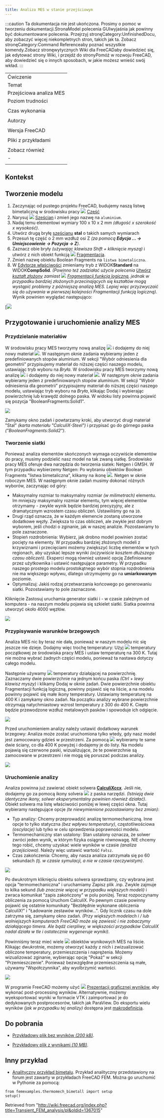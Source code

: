 ```yaml
---
title: Analiza MES w stanie przejściowym
---
```


:::caution
Ta dokumentacja nie jest ukończona. Prosimy o pomoc w tworzeniu dokumentacji.StronaModel polecenia GUIwyjaśnia jak powinny być dokumentowane polecenia. Przejrzyj stronęCategory:UnfinishedDocu, aby zobaczyć więcej niekompletnych stron, takich jak ta. Zobacz stronęCategory:Command Referenceaby poznać wszystkie komendy.Zobacz stronęwytycznych Wiki dla FreeCADaby dowiedzieć się, jak edytować strony Wiki, i przejdź do stronyPomóż w rozwoju FreeCAD, aby dowiedzieć się o innych sposobach, w jakie możesz wnieść swój wkład.
:::

|                         |
| ----------------------- |
| Ćwiczenie               |
| Temat                   |
| Przejściowa analiza MES |
| Poziom trudności        |
|                         |
| Czas wykonania          |
|                         |
| Autorzy                 |
|                         |
| Wersja FreeCAD          |
|                         |
| Pliki z przykładami     |
|                         |
| Zobacz również          |
| _-_                     |
|                         |

## Kontekst

## Tworzenie modelu

1. Zaczynając od pustego projektu FreeCAD, budujemy naszą listwę bimetaliczną w środowisku pracy ![](/images/Workbench_Part.svg) [Część](/Part_Workbench/pl "Part Workbench/pl")
2. Narysuj ![](/images/Part_Box.svg) [Sześcian](/Part_Box/pl "Part Box/pl") i zmień jego nazwę na `aluminium`.
3. Nadaj temu elementowi wymiary 100 x 10 x 2 mm _(długość x szerokość x wysokość)_.
4. Utwórz drugą bryłę [sześcianu](/Part_Box/pl "Part Box/pl") **stal** o takich samych wymiarach
5. Przesuń tę część o 2 mm wzdłuż osi Z _(za pomocą **Edycja ... → Umiejscowienie → Pozycja → Z**)_.
6. Zaznacz obie bryły _(używając klawisza Shift + kliknięcie myszą)_ i utwórz z nich obiekt funkcją ![](/images/Part_BooleanFragments.svg) [Fragmentacja](/Part_BooleanFragments/pl "Part BooleanFragments/pl").
7. Zmień nazwę obiektu Boolean Fragments na `listwa bimetaliczna`.
8. W [Edytorze właściwości](/Property_editor/pl "Property editor/pl") zmieniamy tryb z WIDOK**Standard** na WIDOK**CompSolid**. _(Powinno też zadziałać użycie polecenia [Utwórz kształt złożony](/Part_Compound/pl "Part Compound/pl") zamiast ![](/images/Part_BooleanFragments.svg) [Fragmentacji funkcją logiczną](/Part_BooleanFragments/pl "Part BooleanFragments/pl"), jednak w przypadku bardziej złożonych przecinających się kształtów mogą wystąpić problemy z późniejszą analizą MES. Lepiej więc przyzwyczaić się do używania w pierwszej kolejności Fragmentacji funkcją logiczną)_. Wynik powinien wyglądać następująco:

[![](/images/Transient_FEM_Bimetal_%281%29.JPG)

## Przygotowanie i uruchomienie analizy MES

### Przydzielanie materiałów

W środowisku pracy MES tworzymy nową analizę ![](/images/FEM_Analysis.svg) i dodajemy do niej nowy materiał ![](/images/FEM_MaterialSolid.svg). W następnym oknie zadania wybieramy jeden z predefiniowanych stopów aluminium. W sekcji "Wybór odniesienia dla geometrii" przypisujemy materiał do niższej części naszego modelu, ustawiając tryb wyboru na _Bryła_. W środowisku pracy MES tworzymy nową analizę ![](/images/FEM_Analysis.svg) i dodajemy do niej nowy materiał ![](/images/FEM_MaterialSolid.svg). W następnym oknie zadania wybieramy jeden z predefiniowanych stopów aluminium. W sekcji "Wybór odniesienia dla geometrii" przypisujemy materiał do niższej części naszego modelu, ustawiając tryb wyboru na _Bryła_, klikając Dodaj i wybierając powierzchnię lub krawędź dolnego paska. W widoku listy powinna pojawić się pozycja "BooleanFragments:Solid1".

![](/images/Transient_FEM_Bimetal_%282%29.JPG)

Zamykamy okno zadań i powtarzamy kroki, aby utworzyć drugi materiał "Stal" _(karta materiału "CalculiX-Steel")_ i przypisać go do górnego paska _("BooleanFragments:Solid2")_.

### Tworzenie siatki

Ponieważ analiza elementów skończonych wymaga oczywiście elementów do pracy, musimy podzielić nasz model na tak zwaną siatkę. Środowisko pracy MES oferuje dwa narzędzia do tworzenia siatek: Netgen i GMSH. W tym przypadku wybierzemy Netgen: Po wybraniu obiektów Boolean Fragments "listwa bimetaliczna", klikamy na ikonę ![](/images/FEM_MeshNetgenFromShape.svg). Netgen w oknie roboczym MES. W następnym oknie zadań musimy dokonać różnych wyborów, zaczynając od góry:

- Maksymalny rozmiar to maksymalny rozmiar _(w milimetrach)_ elementu. Im mniejszy maksymalny rozmiar elementu, tym więcej elementów otrzymamy - zwykle wynik będzie bardziej precyzyjny, ale z dramatycznym wzrostem czasu obliczeń. Ustawiliśmy go na `10`.
- Drugi rząd oznacza, że w każdym elemencie zostaną utworzone dodatkowe węzły. Zwiększa to czas obliczeń, ale zwykle jest dobrym wyborem, jeśli chodzi o zginanie, jak w naszej analizie. Pozostawiamy to pole zaznaczone.
- Stopień rozdrobnienia: Wybierz, jak drobno model powinien zostać pocięty na elementy. W przypadku bardziej złożonych modeli z krzywiznami i przecięciami możemy zwiększyć liczbę elementów w tych regionach, aby uzyskać lepsze wyniki _(oczywiście kosztem dłuższego czasu obliczeń)_. Eksperci mogą również ustawić opcję Zdefiniowane przez użytkownika i ustawić następujące parametry. W przypadku naszego prostego modelu prostokątnego wybór stopnia rozdrobnienia nie ma większego wpływu, dlatego utrzymujemy go na **umiarkowanym** poziomie.
- Optymalizuj: Jakiś rodzaj przetwarzania końcowego po generowaniu siatki. Pozostawiamy to pole zaznaczone.

Kliknięcie Zastosuj uruchamia generator siatki i - w czasie zależnym od komputera - na naszym modelu pojawia się szkielet siatki. Siatka powinna utworzyć około 4000 węzłów.

![](/images/Transient_FEM_Bimetal_%283%29.JPG)

### Przypisywanie warunków brzegowych

Analiza MES nic by teraz nie dała, ponieważ w naszym modelu nic się jeszcze nie dzieje. Dodajmy więc trochę temperatury: Użyj ![](/images/FEM_ConstraintInitialTemperature.svg) temperatury początkowej ze środowiska pracy MES i ustaw temperaturę na 300 K. Tutaj nie można wybrać żadnych części modelu, ponieważ ta nastawa dotyczy całego modelu.

Następnie używamy ![](/images/FEM_ConstraintTemperature.svg) temperatury działającej na powierzchnię. Zaznaczamy dwie powierzchnie na jednym końcu paska _(Ctrl + lewy klawisz myszy)_ i klikamy Dodaj w oknie zadań. Dwie powierzchnie obiektu Fragmentacji funkcją logiczną, powinny pojawić się na liście, a na modelu powinny pojawić się małe ikony temperatury. Ustawiamy temperaturę na 400 K i zamykamy okno zadań. Na początku analizy wybrane powierzchnie otrzymają natychmiastowy wzrost temperatury z 300 do 400 K. Ciepło będzie przewodzone wzdłuż metalowych pasków i spowoduje ich odgięcie.

![](/images/Transient_FEM_Bimetal_%284%29.JPG)

Przed uruchomieniem analizy należy ustawić dodatkowy warunek brzegowy: Analiza może zostać uruchomiona tylko wtedy, gdy nasz model jest zamocowany gdzieś w przestrzeni. Za pomocą ![](/images/FEM_ConstraintFixed.svg) wybieramy te same dwie ściany, co dla 400 K powyżej i dodajemy je do listy. Na modelu pojawią się czerwone paski, wizualizujące, że te powierzchnie są zamocowane w przestrzeni i nie mogą się poruszać podczas analizy.

![](/images/Transient_FEM_Bimetal_%285%29.JPG)

### Uruchomienie analizy

Analiza powinna już zawierać obiekt solwera **[CalculiXccx](/FEM_SolverCalculixCxxtools/pl "FEM SolverCalculixCxxtools/pl")**. Jeśli nie, dodajemy go za pomocą ikony solvera ![](/images/FEM_SolverCalculixCxxtools.svg) z paska narzędzi. _(Istnieją dwie identyczne ikony, solwer eksperymentalny powinien również działać)_. Obiekt solwera ma listę właściwości poniżej w lewej części okna. Tutaj wybieramy następujące opcje _(te niewymienione pozostawiamy bez zmian)_:

- Typ analizy: Chcemy przeprowadzić analizę termomechaniczną. Inne opcje to tylko statyczna _(bez wpływu temperatury)_, częstotliwościowa _(oscylacje)_ lub tylko w celu sprawdzenia poprawności modelu.
- Termomechaniczny stan ustalony: Stan ustalony oznacza, że solwer zwróci jeden wynik, w którym fizyka osiągnie równowagę. NIE chcemy tego robić, chcemy uzyskać wiele wyników w czasie _(analiza przejściowa)_. Należy więc ustawić wartość `Fałsz`.
- Czas zakończenia: Chcemy, aby nasza analiza zatrzymała się po 60 sekundach _(tj. w czasie symulacji, a nie w czasie rzeczywistym)_.

![](/images/Transient_FEM_Bimetal_%286%29.JPG)

Po dwukrotnym kliknięciu obiektu solwera sprawdzamy, czy wybrana jest opcja "termomechaniczna" i uruchamiamy Zapisz plik .inp. Zwykle zajmuje to kilka sekund _(lub znacznie więcej w przypadku większych modeli)_ i zwraca komunikat "zapis zakończony" w polu poniżej. Teraz rozpoczynamy obliczenia za pomocą Uruchom CalculiX. Po pewnym czasie powinny pojawić się ostatnie komunikaty "Bezbłędnie wykonane obliczenia CalculiX!" i "Ładowanie zestawów wyników...". Gdy licznik czasu na dole zatrzyma się, zamykamy okno zadań. _(Przy większych modelach i / lub wolniejszych komputerach FreeCAD może się zawiesić i nie zobaczymy działającego timera. Ale bądź cierpliwy, w większości przypadków CalculiX nadal działa w tle i ostatecznie wygeneruje wyniki)_.

Powinniśmy teraz mieć wiele ![](/images/FEM_ResultShow.svg) obiektów wynikowych MES na liście. Klikając dwukrotnie, możemy otworzyć każdy z nich i zwizualizować obliczone temperatury, przemieszczenia i naprężenia. Możemy wizualizować zginanie, wybierając opcję "Pokaż" w sekcji "Przemieszczenie". Ponieważ bezwzględne przemieszczenia są małe, używamy "Współczynnika", aby wyolbrzymić wartości.

![](/images/Transient_FEM_Bimetal_%287%29.JPG)

W programie FreeCAD możemy użyć ![](/images/FEM_PostPipelineFromResult.svg) [Prezentacji graficznej wyników](/FEM_PostPipelineFromResult/pl "FEM PostPipelineFromResult/pl"), aby wykonać post-processing wyników. Alternatywnie, możemy wyeksportować wyniki w formacie VTK i zaimportować je do dedykowanych postprocesorów, takich jak ParaView. Do eksportu wielu wyników _(jak w przypadku tej analizy)_ dostępna jest [makrodefinicja](/Macro_export_transient_FEM_results/pl "Macro export transient FEM results/pl").

## Do pobrania

- [Przykładowy plik bez wyników _(200 kB)_](https://drive.google.com/file/d/1m3RiJ-JM7QSJ6YDhZnafHIbyL92V6sYU/view?usp=sharing).

- [Przykładowy plik z wynikami _(10 MB)_](https://drive.google.com/file/d/157aIdVpIyfpVW9WxL-ReGz0FIsQebH_q/view?usp=sharing).

## Inny przykład

- [Analityczny przykład bimetalu](https://forum.freecadweb.org/viewtopic.php?f=18&t=43040&start=10#p366664). Przykład analityczny przedstawiony na forum jest zawarty w przykładach FreeCAD FEM. Można go uruchomić w Pythonie za pomocą:

```
from femexamples.thermomech_bimetall import setup
setup()

```

Retrieved from "<http://wiki.freecad.org/index.php?title=Transient_FEM_analysis/pl&oldid=1367015>"
